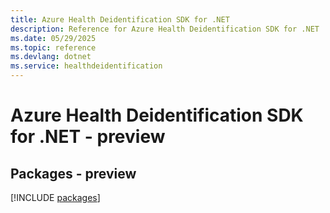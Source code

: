 ```yaml
---
title: Azure Health Deidentification SDK for .NET
description: Reference for Azure Health Deidentification SDK for .NET
ms.date: 05/29/2025
ms.topic: reference
ms.devlang: dotnet
ms.service: healthdeidentification
---
```

# Azure Health Deidentification SDK for .NET - preview
## Packages - preview
[!INCLUDE [packages](health-deidentification-index.md)]